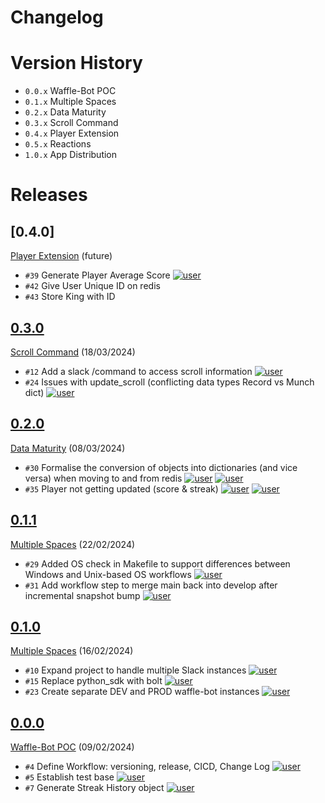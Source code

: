 # Changelog

# Version History
- `0.0.x` Waffle-Bot POC
- `0.1.x` Multiple Spaces
- `0.2.x` Data Maturity
- `0.3.x` Scroll Command
- `0.4.x` Player Extension 
- `0.5.x` Reactions
- `1.0.x` App Distribution

# Releases
<!-- @LatestFirst -->

## [0.4.0]
[Player Extension](https://github.com/jrsmth/waffle-bot/milestone/9) (future)
- `#39` Generate Player Average Score [![user](https://img.shields.io/badge/adamj335-181717.svg?style=flat&logo=github)](https://github.com/adamj335)
- `#42` Give User Unique ID on redis
- `#43` Store King with ID

## [0.3.0]
[Scroll Command](https://github.com/jrsmth/waffle-bot/milestone/4) (18/03/2024)
- `#12` Add a slack /command to access scroll information [![user](https://img.shields.io/badge/adamj335-181717.svg?style=flat&logo=github)](https://github.com/adamj335)
- `#24` Issues with update_scroll (conflicting data types Record vs Munch dict) [![user](https://img.shields.io/badge/adamj335-181717.svg?style=flat&logo=github)](https://github.com/adamj335)

## [0.2.0]
[Data Maturity](https://github.com/jrsmth/waffle-bot/milestone/8) (08/03/2024)
- `#30` Formalise the conversion of objects into dictionaries (and vice versa) when moving to and from redis [![user](https://img.shields.io/badge/jrsmth-181717.svg?style=flat&logo=github)](https://github.com/jrsmth) [![user](https://img.shields.io/badge/adamj335-181717.svg?style=flat&logo=github)](https://github.com/adamj335)
- `#35` Player not getting updated (score & streak) [![user](https://img.shields.io/badge/jrsmth-181717.svg?style=flat&logo=github)](https://github.com/jrsmth) [![user](https://img.shields.io/badge/adamj335-181717.svg?style=flat&logo=github)](https://github.com/adamj335)

## [0.1.1]
[Multiple Spaces](https://github.com/jrsmth/waffle-bot/milestone/2) (22/02/2024)
- `#29` Added OS check in Makefile to support differences between Windows and Unix-based OS workflows [![user](https://img.shields.io/badge/haydende-181717.svg?style=flat&logo=github)](https://github.com/haydende)
- `#31` Add workflow step to merge main back into develop after incremental snapshot bump [![user](https://img.shields.io/badge/jrsmth-181717.svg?style=flat&logo=github)](https://github.com/jrsmth)

## [0.1.0]
[Multiple Spaces](https://github.com/jrsmth/waffle-bot/milestone/2) (16/02/2024)
- `#10` Expand project to handle multiple Slack instances [![user](https://img.shields.io/badge/jrsmth-181717.svg?style=flat&logo=github)](https://github.com/jrsmth)
- `#15` Replace python_sdk with bolt [![user](https://img.shields.io/badge/jrsmth-181717.svg?style=flat&logo=github)](https://github.com/jrsmth)
- `#23` Create separate DEV and PROD waffle-bot instances [![user](https://img.shields.io/badge/jrsmth-181717.svg?style=flat&logo=github)](https://github.com/jrsmth)

## [0.0.0]
[Waffle-Bot POC](https://github.com/jrsmth/waffle-bot/milestone/1) (09/02/2024)
- `#4` Define Workflow: versioning, release, CICD, Change Log [![user](https://img.shields.io/badge/jrsmth-181717.svg?style=flat&logo=github)](https://github.com/jrsmth)
- `#5` Establish test base [![user](https://img.shields.io/badge/haydende-181717.svg?style=flat&logo=github)](https://github.com/haydende)
- `#7` Generate Streak History object [![user](https://img.shields.io/badge/adamj335-181717.svg?style=flat&logo=github)](https://github.com/adamj335)

[0.0.0]: https://github.com/jrsmth/waffle-bot/releases/tag/0.0.0
[0.1.0]: https://github.com/jrsmth/waffle-bot/compare/0.0.0...0.1.0
[0.1.1]: https://github.com/jrsmth/waffle-bot/compare/0.1.0...0.1.1
[0.2.0]: https://github.com/jrsmth/waffle-bot/compare/0.1.1...0.2.0
[0.3.0]: https://github.com/jrsmth/waffle-bot/compare/0.2.0...0.3.0
